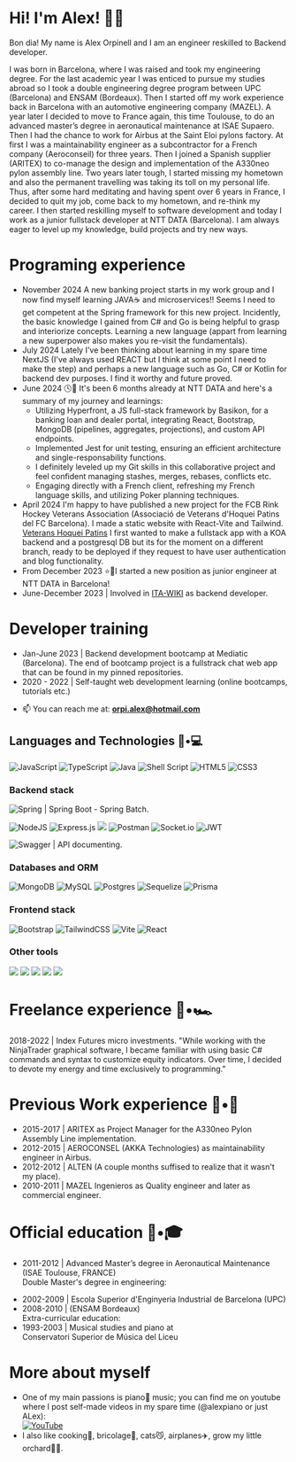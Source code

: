 # Hi! I'm Alex! 👋🏻

Bon dia! My name is Alex Orpinell and I am an engineer reskilled to Backend developer.

I was born in Barcelona, where I was raised and took my engineering degree. For the last academic year I was enticed to pursue my studies abroad so I took a double engineering degree program between UPC (Barcelona) and ENSAM (Bordeaux). Then I started off my work experience back in Barcelona with an automotive engineering company (MAZEL). A year later I decided to move to France again, this time Toulouse, to do an advanced master’s degree in aeronautical maintenance at ISAE Supaero. Then I had the chance to work for Airbus at the Saint Eloi pylons factory. At first I was a maintainability engineer as a subcontractor for a French company (Aeroconseil) for three years. Then I joined a Spanish supplier (ARITEX) to co-manage the design and implementation of the A330neo pylon assembly line. Two years later tough, I started missing my hometown and also the permanent travelling was taking its toll on my personal life. Thus, after some hard meditating and having spent over 6 years in France, I decided to quit my job, come back to my hometown, and re-think my career. I then started reskilling myself to software development and today I work as a junior fullstack developer at NTT DATA (Barcelona). I am always eager to level up my knowledge, build projects and try new ways.

# Programing experience
* November 2024 A new banking project starts in my work group and I now find myself learning JAVA☕ and microservices!! Seems I need to get competent at the Spring framework for this new project. Incidently, the basic knowledge I gained from C# and Go is being helpful to grasp and interiorize concepts. Learning a new language (appart from learning a new superpower also makes you re-visit the fundamentals).
* July 2024 Lately I've been thinking about learning in my spare time NextJS (I've always used REACT but I think at some point I need to make the step) and perhaps a new language such as Go, C# or Kotlin for backend dev purposes. I find it worthy and future proved.
* June 2024 🕓📅 It's been 6 months already at NTT DATA and here's a summary of my journey and learnings:
  * Utilizing Hyperfront, a JS full-stack framework by Basikon, for a banking loan and dealer portal, integrating React, Bootstrap, MongoDB (pipelines, aggregates, projections), and custom API endpoints.
  * Implemented Jest for unit testing, ensuring an efficient architecture and single-responsability functions.
  * I definitely leveled up my Git skills in this collaborative project and feel confident managing stashes, merges, rebases, conflicts etc.
  * Engaging directly with a French client, refreshing my French language skills, and utilizing Poker planning techniques.
* April 2024 I'm happy to have published a new project for the FCB Rink Hockey Veterans Association (Associació de Veterans d'Hoquei Patins del FC Barcelona). I made a static website with React-Vite and Tailwind. [Veterans Hoquei Patins](https://client-veterans-hoquei.onrender.com/) I first wanted to make a fullstack app with a KOA backend and a postgresql DB but its for the moment on a different branch, ready to be deployed if they request to have user authentication and blog functionality.
* From December 2023 ⭐🔋I started a new position as junior engineer at NTT DATA in Barcelona!<br>
* June-December 2023 | Involved in [ITA-WIKI](https://github.com/IT-Academy-BCN/ita-wiki) as backend developer.<br>
# Developer training
* Jan-June 2023 | Backend development bootcamp at Mediatic (Barcelona). The end of bootcamp project is a fullstrack chat web app that can be found in my pinned repositories.<br>
* 2020 - 2022 | Self-taught web development learning (online bootcamps, tutorials etc.)<br>
- 📫 You can reach me at: **orpi.alex@hotmail.com**
## Languages and Technologies 👦•💻
![JavaScript](https://img.shields.io/badge/javascript-%23323330.svg?style=for-the-badge&logo=javascript&logoColor=%23F7DF1E)
![TypeScript](https://img.shields.io/badge/typescript-%23007ACC.svg?style=for-the-badge&logo=typescript&logoColor=white)
![Java](https://img.shields.io/badge/java-%23ED8B00.svg?style=for-the-badge&logo=openjdk&logoColor=white)
![Shell Script](https://img.shields.io/badge/shell_script-%23121011.svg?style=for-the-badge&logo=gnu-bash&logoColor=white)
![HTML5](https://img.shields.io/badge/html5-%23E34F26.svg?style=for-the-badge&logo=html5&logoColor=white)
![CSS3](https://img.shields.io/badge/css3-%231572B6.svg?style=for-the-badge&logo=css3&logoColor=white)
### Backend stack
![Spring](https://img.shields.io/badge/spring-%236DB33F.svg?style=for-the-badge&logo=spring&logoColor=white) | Spring Boot - Spring Batch.  

![NodeJS](https://img.shields.io/badge/node.js-6DA55F?style=for-the-badge&logo=node.js&logoColor=white)
![Express.js](https://img.shields.io/badge/express.js-%23404d59.svg?style=for-the-badge&logo=express&logoColor=%2361DAFB)
<img src="https://img.shields.io/badge/Nodejs-KOA-lightgrey"/>
![Postman](https://img.shields.io/badge/Postman-FF6C37?style=for-the-badge&logo=postman&logoColor=white)
![Socket.io](https://img.shields.io/badge/Socket.io-black?style=for-the-badge&logo=socket.io&badgeColor=010101)
![JWT](https://img.shields.io/badge/JWT-black?style=for-the-badge&logo=JSON%20web%20tokens)  

![Swagger](https://img.shields.io/badge/-Swagger-%23Clojure?style=for-the-badge&logo=swagger&logoColor=white) | API documenting.
### Databases and ORM
![MongoDB](https://img.shields.io/badge/MongoDB-%234ea94b.svg?style=for-the-badge&logo=mongodb&logoColor=white)
![MySQL](https://img.shields.io/badge/mysql-%2300f.svg?style=for-the-badge&logo=mysql&logoColor=white)
![Postgres](https://img.shields.io/badge/postgres-%23316192.svg?style=for-the-badge&logo=postgresql&logoColor=white)
![Sequelize](https://img.shields.io/badge/Sequelize-52B0E7?style=for-the-badge&logo=Sequelize&logoColor=white)
![Prisma](https://img.shields.io/badge/Prisma-3982CE?style=for-the-badge&logo=Prisma&logoColor=white)
### Frontend stack
![Bootstrap](https://img.shields.io/badge/bootstrap-%23563D7C.svg?style=for-the-badge&logo=bootstrap&logoColor=white)
![TailwindCSS](https://img.shields.io/badge/tailwindcss-%2338B2AC.svg?style=for-the-badge&logo=tailwind-css&logoColor=white)
![Vite](https://img.shields.io/badge/vite-%23646CFF.svg?style=for-the-badge&logo=vite&logoColor=white)
![React](https://img.shields.io/badge/react-%2320232a.svg?style=for-the-badge&logo=react&logoColor=%2361DAFB)
### Other tools
<img src="https://img.shields.io/badge/Jest-UnitTesting-red"/> <img src="https://img.shields.io/badge/Vitest-UnitTesting-yellowgreen"/> <img src="https://img.shields.io/badge/Zod-Validation-1B5461"/> <img src="https://img.shields.io/badge/Yup_Formik-Validation-blue"/> <img src="https://img.shields.io/badge/ExpressValidator-Validation-black"/>
# Freelance experience 👦•🏎️
2018-2022 | Index Futures micro investments. "While working with the NinjaTrader graphical software, I became familiar with using basic C# commands and syntax to customize equity indicators. Over time, I decided to devote my energy and time exclusively to programming."

# Previous Work experience 👦•🚅
* 2015-2017 | ARITEX as Project Manager for the A330neo Pylon Assembly Line implementation.
* 2012-2015 | AEROCONSEL (AKKA Technologies) as maintainability engineer in Airbus.
* 2012-2012 | ALTEN (A couple months suffised to realize that it wasn't my place).
* 2010-2011 | MAZEL Ingenieros as Quality engineer and later as commercial engineer.

# Official education 👦•🎓
* 2011-2012 | Advanced Master’s degree in Aeronautical Maintenance (ISAE Toulouse, FRANCE)<br>
  Double Master's degree in engineering:
- 2002-2009 | Escola Superior d'Enginyeria Industrial de Barcelona (UPC)
- 2008-2010 | (ENSAM Bordeaux)<br>
  Extra-curricular education:
- 1993-2003 | Musical studies and piano at <br>
  Conservatori Superior de Música del Liceu

# More about myself
* One of my main passions is piano🎹 music; you can find me on youtube where I post self-made videos in my spare time (@alexpiano or just ALex):<br> <a href="https://youtube.com/playlist?list=PLJVgEo4qcrfhPdfPICwGvXe90lb9M8dj-">![YouTube](https://img.shields.io/badge/YouTube-%23FF0000.svg?style=for-the-badge&logo=YouTube&logoColor=white)</a>
* I also like cooking🍜, bricolage🔨, cats😼, airplanes✈️, grow my little orchard🌱🌱.
